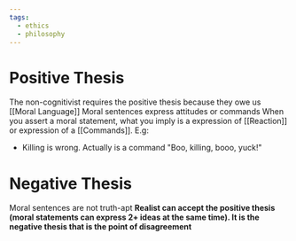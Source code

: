 ```yaml
---
tags:
  - ethics
  - philosophy
---
```

# Positive Thesis
The non-cognitivist requires the positive thesis because they owe us [[Moral Language]]
Moral sentences express attitudes or commands
When you assert a moral statement, what you imply is a expression of [[Reaction]] or expression of a [[Commands]].
E.g:
- Killing is wrong. Actually is a command "Boo, killing, booo, yuck!"
# Negative Thesis
Moral sentences are not truth-apt
**Realist can accept the positive thesis (moral statements can express 2+ ideas at the same time). It is the negative thesis that is the point of disagreement**
